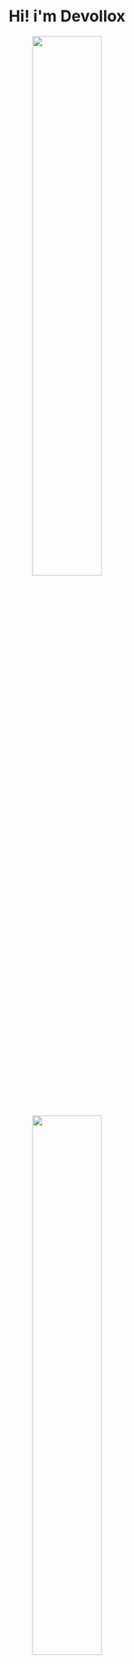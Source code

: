 <h1 align="center" >
     <a>Hi! i'm Devollox</a>
</h1>
<p align="center">
  <img height="50%" width="auto" src ="https://github-readme-stats.vercel.app/api?username=Devollox&show_icons=true&count_private=true&theme=dark&hide_border=true&hide=issues,contribs&bg_color=00000000">
  <img height="50%" width="auto" src ="https://github-readme-stats.vercel.app/api/top-langs/?username=Devollox&layout=compact&hide_border=true&theme=dark&bg_color=00000000&langs_count=6&hide=jupyter%20notebook,tex,css,php&exclude_repo=Pacman-AI">
</p>

<div align="center">

![Customized Card](https://github-readme-stats.vercel.app/api/pin?username=Devollox\&repo=My-way\&title_color=fff\&icon_color=f9f9f9\&text_color=9f9f9f\&bg_color=00000000&hide_border=true)
</div>

<div align="center">
<details>
<summary>more</summary>
<table width="2000">

<h2>
    <a>
        )
    </a>
</h2>



</details>
</div>
